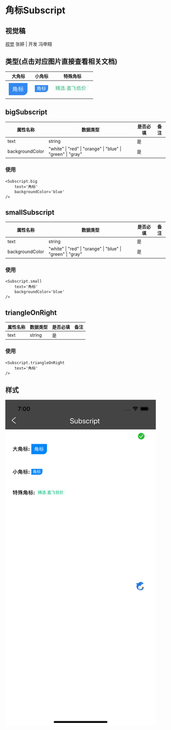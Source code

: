 # 角标Subscript

## 视觉稿
[视觉](http://cdp.release.ctripcorp.com/project/sketch/%E8%87%AA%E7%94%B1%E8%A1%8Cctrip%E8%A7%86%E8%A7%89%E8%AE%BE%E8%AE%A1%E8%A7%84%E8%8C%83/index.html#artboard7) 张婷 | 开发 冯申翔

## 类型(点击对应图片直接查看相关文档)
|大角标|小角标|特殊角标|
|------------------------------------------------------------------------------------------|------------------------------------------------------------------------------------------|------------------------------------------------------------------------------------------|
|[![alt bigSubscript](./image/subscript/bigSubscript.png "bigSubscript.png")](#bigsubscript) | [![alt smallScript](./image/subscript/smallSubscript.png "smallSubScript.png")](#smallsubscript) | [![alt triangleOnRight](./image/subscript/triangleOnRight.png "triangleonright.png")](#triangleonright) |

## bigSubscript
| 属性名称     | 数据类型                            | 是否必填                      | 备注 |
|----------|-------------------------------|---------------------------|----|
| text | string                     | 是                         |    |
| backgroundColor      | "white" \| "red" \| "orange" \| "blue" \| "green" \| "gray"                        | 是                      |    |

### 使用
```tsx
<Subscript.big
	text='角标'
	backgroundColor='blue'
/>
```

## smallSubscript
| 属性名称     | 数据类型                            | 是否必填                      | 备注 |
|----------|-------------------------------|---------------------------|----|
| text | string                     | 是                         |    |
| backgroundColor      | "white" \| "red" \| "orange" \| "blue" \| "green" \| "gray"                        | 是                      |    |

### 使用
```tsx
<Subscript.small
	text='角标'
	backgroundColor='blue'
/>
```

## triangleOnRight
| 属性名称     | 数据类型                            | 是否必填                      | 备注 |
|----------|-------------------------------|---------------------------|----|
| text | string                     | 是                         |    |

### 使用
```tsx
<Subscript.triangleOnRight
	text='角标'
/>
```

## 样式
![subscript](./image/subscript/index.png#wh3)